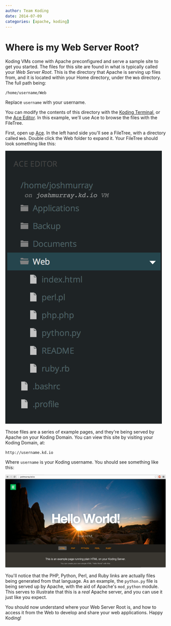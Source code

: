 ```yaml
---
author: Team Koding
date: 2014-07-09
categories: [apache, koding]
---
```



# Where is my Web Server Root?

Koding VMs come with Apache preconfigured and serve a sample site to get you 
started. The files for this site are found in what is typically called your 
*Web Server Root*. This is the directory that Apache is serving up files from, 
and it is located within your Home directory, under the `Web` directory. The 
full path being:

```
/home/username/Web
```

Replace `username` with your username.

You can modify the contents of this directory with the [Koding 
Terminal][terminal], or the [Ace Editor][ace]. In this example, we'll use Ace 
to browse the files with the FileTree.

First, open up [Ace][ace]. In the left hand side you'll see a FileTree, with a 
directory called `Web`. Double click the Web folder to expand it. Your FileTree 
should look something like this:

![FileTree](filetree.png)

Those files are a series of example pages, and they're being served by Apache 
on your Koding Domain. You can view this site by visiting your Koding Domain, 
at:

```
http://username.kd.io
```

Where `username` is your Koding username. You should see something like this:

![Default site](site.png)

You'll notice that the PHP, Python, Perl, and Ruby links are actually files 
being generated from that language. As an example, the `python.py` file is 
being served up by Apache, with the aid of Apache's `mod_python` module. This 
serves to illustrate that this is a *real* Apache server, and you can use it 
just like you expect.

You should now understand where your Web Server Root is, and how to access it 
from the Web to develop and share your web applications. Happy Koding!





[koding]: https://koding.com
[ace]: https://koding.com/Ace
[terminal]: https://koding.com/Terminal
